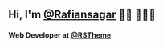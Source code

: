 <h2>Hi, I'm <a href="https://www.facebook.com/rafiansagar">@Rafiansagar</a> 👋🏾 👩🏾‍💻 </h2>
<h4>Web Developer at <a href="https://www.facebook.com/rstheme">@RSTheme</a></h4>


<!---
Rafiansagar/Rafiansagar is a ✨ special ✨ repository because its `README.md` (this file) appears on your GitHub profile.
You can click the Preview link to take a look at your changes.
--->
